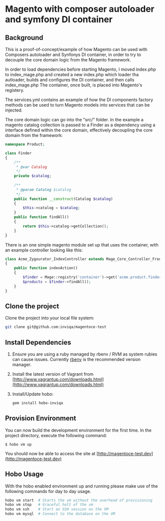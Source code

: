 # Magento with composer autoloader and symfony DI container

## Background

This is a proof-of-concept/example of how Magento can be used with Composers autoloader and Synfonys DI container, in order to try to decouple the core domain logic from the Magento framework.

In order to load dependencies before starting Magento, I moved index.php to index_mage.php and created a new index.php which loader tha autloader, builds and configures the DI container, and then calls index_mage.php
The container, once built, is placed into Magento's registery.

The services.yml contains an example of how the DI components factory methods can be used to turn Magento models into services that can be injected.

The core domain logic can go into the "src/" folder. In the example a magento catalog collection is passed to a Finder as a dependency using a interface defined within the core domain, effectively decoupling the core domain from the framework:
```php
namespace Product;

class Finder
{
    /**
     * @var Catalog
     */
    private $catalog;
    
    /**
     * @param Catalog $catalog
     */
    public function __construct(Catalog $catalog)
    {
        $this->catalog = $catalog;
    }
    public function findAll()
    {
        return $this->catalog->getCollection();
    }
}
```

There is an one simple magento module set up that uses the container, with an example controller looking like this:
```php
class Acme_Zygourator_IndexController extends Mage_Core_Controller_Front_Action
{
    public function indexAction()
    {
        $finder = Mage::registry('container')->get('acme.product.finder');
        $products = $finder->findAll();
    }
}
```

## Clone the project

Clone the project into your local file system:

```bash
git clone git@github.com:inviqa/magentoce-test
```

## Install Dependencies

1. Ensure you are using a ruby managed by rbenv / RVM as system rubies can cause issues. Currently [rbenv](https://github.com/sstephenson/rbenv) is the recommended version manager.

2. Install the latest version of Vagrant from [http://www.vagrantup.com/downloads.html](http://www.vagrantup.com/downloads.html)

3. Install/Update hobo:

    ```bash
    gem install hobo-inviqa
    ```
## Provision Environment

You can now build the development environment for the first time. In the project directory, execute the following command:

    $ hobo vm up

You should now be able to access the site at [http://magentoce-test.dev](http://magentoce-test.dev)

## Hobo Usage

With the hobo enabled environment up and running please make use of the following commands for day to day usage.

```bash
hobo vm start  # Starts the vm without the overhead of provisioning
hobo vm stop   # Graceful halt of the vm
hobo vm ssh    # Start an SSH session on the VM
hobo vm mysql  # Connect to the database on the VM
```
